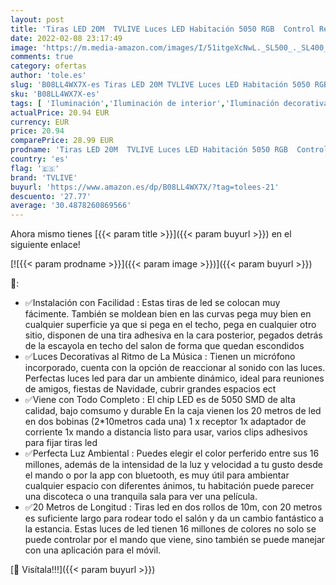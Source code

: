 ```yaml
---
layout: post
title: 'Tiras LED 20M  TVLIVE Luces LED Habitación 5050 RGB  Control Remoto 40 Botones y App  Sincronización Musical  16 Millones de Colores 28 Modos Perfecta Para Decoración TV Navidad Fiestas Dormitorio'
date: 2022-02-08 23:17:49
image: 'https://m.media-amazon.com/images/I/51itgeXcNwL._SL500_._SL400_.jpg'
comments: true
category: ofertas
author: 'tole.es'
slug: 'B08LL4WX7X-es Tiras LED 20M TVLIVE Luces LED Habitación 5050 RGB Control...'
sku: 'B08LL4WX7X-es'
tags: [ 'Iluminación','Iluminación de interior','Iluminación decorativa y para usos específicos de interior','Tiras LED de interior','navidad','tvlive', ]
actualPrice: 20.94 EUR
currency: EUR
price: 20.94
comparePrice: 28.99 EUR
prodname: 'Tiras LED 20M  TVLIVE Luces LED Habitación 5050 RGB  Control Remoto 40 Botones y App  Sincronización Musical  16 Millones de Colores 28 Modos Perfecta Para Decoración TV Navidad Fiestas Dormitorio'
country: 'es'
flag: '🇪🇸'
brand: 'TVLIVE'
buyurl: 'https://www.amazon.es/dp/B08LL4WX7X/?tag=tolees-21'
descuento: '27.77'
average: '30.4878260869566'
---
```


Ahora mismo tienes [{{< param title >}}]({{< param buyurl >}}) en el siguiente enlace!

[![{{< param prodname >}}]({{< param image >}})]({{< param buyurl >}})

🔎:

- ✅Instalación con Facilidad : Estas tiras de led se colocan muy fácimente. También se moldean bien en las curvas pega muy bien en cualquier superficie ya que si pega en el techo, pega en cualquier otro sitio, disponen de una tira adhesiva en la cara posterior, pegados detrás de la escayola en techo del salon de forma que quedan escondidos
- ✅Luces Decorativas al Ritmo de La Música : Tienen un micrófono incorporado, cuenta con la opción de reaccionar al sonido con las luces. Perfectas luces led para dar un ambiente dinámico, ideal para reuniones de amigos, fiestas de Navidade, cubrir grandes espacios ect
- ✅Viene con Todo Completo : El chip LED es de 5050 SMD de alta calidad, bajo comsumo y durable En la caja vienen los 20 metros de led en dos bobinas (2*10metros cada una) 1 x receptor 1x adaptador de corriente 1x mando a distancia listo para usar, varios clips adhesivos para fijar tiras led
- ✅Perfecta Luz Ambiental : Puedes elegir el color perferido entre sus 16 millones, además de la intensidad de la luz y velocidad a tu gusto desde el mando o por la app con bluetooth, es muy útil para ambientar cualquier espacio con diferentes ánimos, tu habitación puede parecer una discoteca o una tranquila sala para ver una película.
- ✅20 Metros de Longitud : Tiras led en dos rollos de 10m, con 20 metros es suficiente largo para rodear todo el salón y da un cambio fantástico a la estancia. Estas luces de led tienen 16 millones de colores no solo se puede controlar por el mando que viene, sino también se puede manejar con una aplicación para el móvil.

[🛒 Visítala!!!]({{< param buyurl >}})
